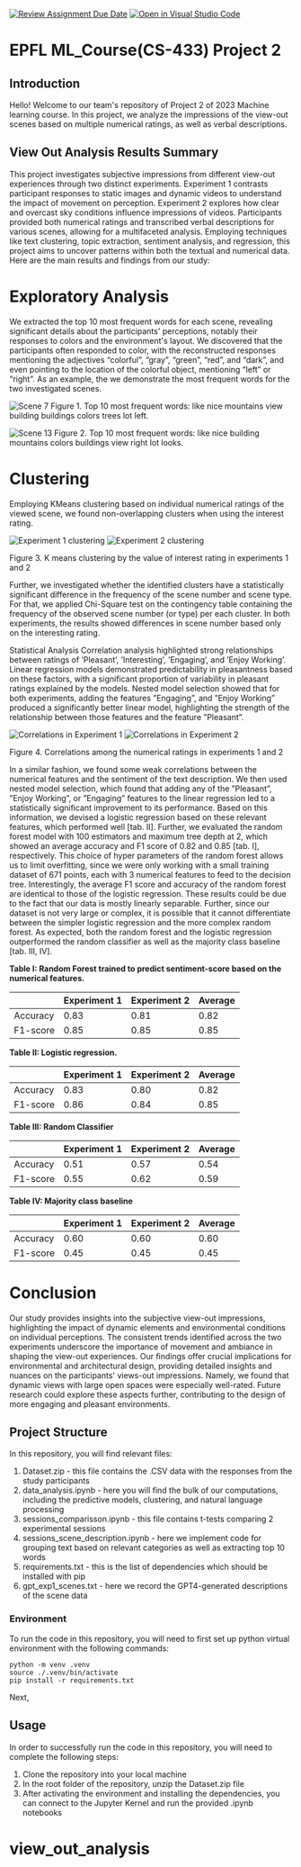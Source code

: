[![Review Assignment Due Date](https://classroom.github.com/assets/deadline-readme-button-24ddc0f5d75046c5622901739e7c5dd533143b0c8e959d652212380cedb1ea36.svg)](https://classroom.github.com/a/fEFF99tU)
[![Open in Visual Studio Code](https://classroom.github.com/assets/open-in-vscode-718a45dd9cf7e7f842a935f5ebbe5719a5e09af4491e668f4dbf3b35d5cca122.svg)](https://classroom.github.com/online_ide?assignment_repo_id=12960001&assignment_repo_type=AssignmentRepo)

# EPFL ML_Course(CS-433) Project 2

## Introduction

Hello! Welcome to our team's repository of Project 2 of 2023 Machine learning course. 
In this project, we analyze the impressions of the view-out scenes based on multiple numerical ratings, as well as verbal descriptions.

## View Out Analysis Results Summary

This project investigates subjective impressions from different view-out experiences through two distinct experiments. Experiment 1 contrasts participant responses to static images and dynamic videos to understand the impact of movement on perception. Experiment 2 explores how clear and overcast sky conditions influence impressions of videos. Participants provided both numerical ratings and transcribed verbal descriptions for various scenes, allowing for a multifaceted analysis. Employing techniques like text clustering, topic extraction, sentiment analysis, and regression, this project aims to uncover patterns within both the textual and numerical data. Here are the main results and findings from our study:

# Exploratory Analysis
We extracted the top 10 most frequent words for each scene, revealing significant details about the participants' perceptions, notably their responses to colors and the environment's layout. We discovered that the participants often responded to color, with the reconstructed responses mentioning the adjectives “colorful”, “gray”, “green”, “red”, and “dark”, and even pointing to the
location of the colorful object, mentioning “left” or “right”. As an example, the we demonstrate the most frequent words for the two investigated scenes.


![Scene 7](figures/Scene_7.png "Scene y")
Figure 1. Top 10 most frequent words: like nice mountains view building buildings colors trees lot left.

![Scene 13](figures/Scene_13.png "Scene 13")
Figure 2. Top 10 most frequent words: like nice building mountains colors buildings view right lot looks.

<!-- In order to get a representative summary of the participants’ responses, we extracted
the top 10 most salient words from texts within each scene number and scene type. To do that, we first vectorized the text using term frequency inverse document frequency (TF IDF) vectorizer, and then obtained the most frequent words with the non-negative matrix factorization (NMF [4]) with 1 topic. The top 10 resulting words were then compared with the contents of the displayed scene. Finally, we investigated how the subjective impressions from the participants match the textual description of the scenes produced by a computer vision model -->


# Clustering
Employing KMeans clustering based on individual numerical ratings of the viewed scene, we found non-overlapping clusters when using the interest rating.

![Experiment 1 clustering](figures/exp1_interesting.png "Experiment 1 clustering")
![Experiment 2 clustering](figures/exp2_interesting.png "Experiment 2 clustering")

Figure 3. K means clustering by the value of interest rating in experiments 1 and 2

Further, we investigated whether the identified clusters have a statistically significant difference in the frequency of the scene number and scene type. For that, we applied Chi-Square test on the contingency table containing the frequency of the observed scene number (or type) per each cluster. In both experiments, the results showed differences in scene number based only on the interesting rating.

Statistical Analysis
Correlation analysis highlighted strong relationships between ratings of ’Pleasant’, ’Interesting’, ’Engaging’, and ’Enjoy Working’. Linear regression models demonstrated predictability in pleasantness based on these factors, with
a significant proportion of variability in pleasant ratings explained by the models. Nested model selection showed that for both experiments, adding the features ”Engaging”, and ”Enjoy Working” produced a significantly better linear model, highlighting the strength of the relationship between those features and the feature ”Pleasant”.

![Correlations in Experiment 1](figures/CORR_E1.png "Correlations in Experiment 1")
![Correlations in Experiment 2](figures/CORR_E2.png "Correlations in Experiment 2")

Figure 4. Correlations among the numerical ratings in experiments 1 and 2

In a similar fashion, we found some weak correlations between the numerical features and the sentiment of the text
description. We then used nested model selection, which found that adding any of the ”Pleasant”, ”Enjoy Working”, or ”Engaging” features to the linear regression led to a statistically significant improvement to its performance. Based on this information, we devised a logistic regression based on these relevant features, which performed well [tab. II]. Further, we evaluated the random
forest model with 100 estimators and maximum tree depth at 2, which showed an average accuracy and F1
score of 0.82 and 0.85 [tab. I], respectively. This choice of hyper parameters of the random forest allows us to limit overfitting, since we were only working with a small training dataset of 671 points, each with 3 numerical features to feed to the decision tree. Interestingly, the average F1 score and accuracy of the random forest are identical to those of the
logistic regression. These results could be due to the fact that our data is mostly linearly separable. Further, since our
dataset is not very large or complex, it is possible that it cannot differentiate between the simpler logistic regression
and the more complex random forest. As expected, both the random forest and the logistic regression outperformed the random classifier as well as the majority class baseline [tab. III, IV].

**Table I: Random Forest trained to predict sentiment-score based on the numerical features.**

|           | Experiment 1 | Experiment 2 | Average |
|-----------|--------------|--------------|---------|
| Accuracy  | 0.83         | 0.81         | 0.82    |
| F1-score  | 0.85         | 0.85         | 0.85    |

**Table II: Logistic regression.**

|           | Experiment 1 | Experiment 2 | Average |
|-----------|--------------|--------------|---------|
| Accuracy  | 0.83         | 0.80         | 0.82    |
| F1-score  | 0.86         | 0.84         | 0.85    |

**Table III: Random Classifier**

|           | Experiment 1 | Experiment 2 | Average |
|-----------|--------------|--------------|---------|
| Accuracy  | 0.51         | 0.57         | 0.54    |
| F1-score  | 0.55         | 0.62         | 0.59    |

**Table IV: Majority class baseline**

|           | Experiment 1 | Experiment 2 | Average |
|-----------|--------------|--------------|---------|
| Accuracy  | 0.60         | 0.60         | 0.60    |
| F1-score  | 0.45         | 0.45         | 0.45    |


# Conclusion
Our study provides insights into the subjective view-out impressions, highlighting the impact of dynamic elements and environmental conditions on individual perceptions. The consistent trends identified across the two experiments underscore the importance of movement and ambiance in shaping the view-out experiences. Our findings offer crucial implications for environmental and architectural design, providing detailed insights and nuances on the participants' views-out impressions. Namely, we found that dynamic views with large open spaces were especially well-rated. Future research could explore these aspects further, contributing to the design of more engaging and pleasant environments.

## Project Structure
In this repository, you will find relevant files:
1. Dataset.zip - this file contains the .CSV data with the responses from the study participants
2. data_analysis.ipynb - here you will find the bulk of our computations, including the predictive models, clustering, and natural language processing
3. sessions_comparisson.ipynb - this file contains t-tests comparing 2 experimental sessions
4. sessions_scene_description.ipynb - here we implement code for grouping text based on relevant categories as well as extracting top 10 words
5. requirements.txt - this is the list of dependencies which should be installed with pip
6. gpt_exp1_scenes.txt - here we record the GPT4-generated descriptions of the scene data

### Environment

To run the code in this repository, you will need to first set up python virtual environment with the following commands:

```
python -m venv .venv
source ./.venv/bin/activate
pip install -r requirements.txt
```

Next, 

## Usage
In order to successfully run the code in this repository, you will need to complete the following steps:

1. Clone the repository into your local machine
2. In the root folder of the repository, unzip the Dataset.zip file
2. After activating the environment and installing the dependencies, you can connect to the Jupyter Kernel and run the provided .ipynb notebooks
# view_out_analysis
